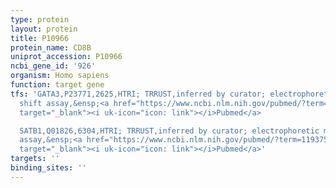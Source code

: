 ```yaml
---
type: protein
layout: protein
title: P10966
protein_name: CD8B
uniprot_accession: P10966
ncbi_gene_id: '926'
organism: Homo sapiens
function: target gene
tfs: 'GATA3,P23771,2625,HTRI; TRRUST,inferred by curator; electrophoretic mobility
  shift assay,&ensp;<a href="https://www.ncbi.nlm.nih.gov/pubmed/?term=11937547%5Buid%5D"
  target="_blank"><i uk-icon="icon: link"></i>Pubmed</a>

  SATB1,Q01826,6304,HTRI; TRRUST,inferred by curator; electrophoretic mobility shift
  assay,&ensp;<a href="https://www.ncbi.nlm.nih.gov/pubmed/?term=11937547%5Buid%5D"
  target="_blank"><i uk-icon="icon: link"></i>Pubmed</a>'
targets: ''
binding_sites: ''
---
```


